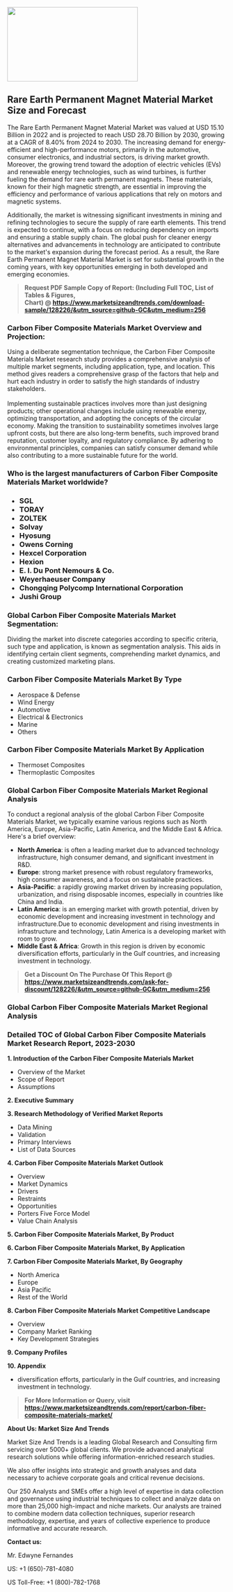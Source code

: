 <p><img class="alignnone size-medium wp-image-20088" src="https://ffe5etoiles.com/wp-content/uploads/2024/12/MST1-300x171.png" alt="" width="300" height="171" /></p><h2>Rare Earth Permanent Magnet Material Market Size and Forecast</h2><p>The Rare Earth Permanent Magnet Material Market was valued at USD 15.10 Billion in 2022 and is projected to reach USD 28.70 Billion by 2030, growing at a CAGR of 8.40% from 2024 to 2030. The increasing demand for energy-efficient and high-performance motors, primarily in the automotive, consumer electronics, and industrial sectors, is driving market growth. Moreover, the growing trend toward the adoption of electric vehicles (EVs) and renewable energy technologies, such as wind turbines, is further fueling the demand for rare earth permanent magnets. These materials, known for their high magnetic strength, are essential in improving the efficiency and performance of various applications that rely on motors and magnetic systems.</p><p>Additionally, the market is witnessing significant investments in mining and refining technologies to secure the supply of rare earth elements. This trend is expected to continue, with a focus on reducing dependency on imports and ensuring a stable supply chain. The global push for cleaner energy alternatives and advancements in technology are anticipated to contribute to the market's expansion during the forecast period. As a result, the Rare Earth Permanent Magnet Material Market is set for substantial growth in the coming years, with key opportunities emerging in both developed and emerging economies.</p></p><blockquote id="" class=""><strong>Request PDF Sample Copy of Report: (Including Full TOC, List of Tables &amp; Figures, Chart)&nbsp;@&nbsp;<strong><a href="https://www.marketsizeandtrends.com/download-sample/128226/&utm_source=github-GC&utm_medium=256" target="_blank">https://www.marketsizeandtrends.com/download-sample/128226/&utm_source=github-GC&utm_medium=256</a></strong></strong></blockquote><h3 id="" class="">Carbon Fiber Composite Materials Market&nbsp;Overview and Projection:</h3><p id="" class="">Using a deliberate segmentation technique, the Carbon Fiber Composite Materials Market research study provides a comprehensive analysis of multiple market segments, including application, type, and location. This method gives readers a comprehensive grasp of the factors that help and hurt each industry in order to satisfy the high standards of industry stakeholders. <br /> <br />Implementing sustainable practices involves more than just designing products; other operational changes include using renewable energy, optimizing transportation, and adopting the concepts of the circular economy. Making the transition to sustainability sometimes involves large upfront costs, but there are also long-term benefits, such improved brand reputation, customer loyalty, and regulatory compliance. By adhering to environmental principles, companies can satisfy consumer demand while also contributing to a more sustainable future for the world.</p><h3 id="" class="">Who is the largest manufacturers of&nbsp;Carbon Fiber Composite Materials Market worldwide?</h3><h3 class=""><p><ul><li>SGL </li><li> TORAY </li><li> ZOLTEK </li><li> Solvay </li><li> Hyosung </li><li> Owens Corning </li><li> Hexcel Corporation </li><li> Hexion </li><li> E. I. Du Pont Nemours & Co. </li><li> Weyerhaeuser Company </li><li> Chongqing Polycomp International Corporation </li><li> Jushi Group</li></ul></p></h3><h3 id="" class="">Global&nbsp;Carbon Fiber Composite Materials Market Segmentation:</h3><p id="" class="">Dividing the market into discrete categories according to specific criteria, such type and application, is known as segmentation analysis. This aids in identifying certain client segments, comprehending market dynamics, and creating customized marketing plans.</p><h3 id="" class="">Carbon Fiber Composite Materials Market&nbsp;By Type</h3><p><p><ul><li>Aerospace & Defense </li><li> Wind Energy </li><li> Automotive </li><li> Electrical & Electronics </li><li> Marine </li><li> Others</p></li></ul></p></p><h3 id="" class="">Carbon Fiber Composite Materials Market&nbsp;By Application</h3><p class=""><p><ul><li>Thermoset Composites </li><li> Thermoplastic Composites</li></ul></p></p><h3 id="" class="">Global Carbon Fiber Composite Materials Market Regional Analysis</h3><p id="" class="">To conduct a regional analysis of the global Carbon Fiber Composite Materials Market, we typically examine various regions such as North America, Europe, Asia-Pacific, Latin America, and the Middle East &amp; Africa. Here's a brief overview:</p><ul><li><strong>North America</strong>: is often a leading market due to advanced technology infrastructure, high consumer demand, and significant investment in R&amp;D.</li><li><strong>Europe</strong>: strong market presence with robust regulatory frameworks, high consumer awareness, and a focus on sustainable practices.</li><li><strong>Asia-Pacific</strong>: a rapidly growing market driven by increasing population, urbanization, and rising disposable incomes, especially in countries like China and India.</li><li><strong>Latin America</strong>: is an emerging market with growth potential, driven by economic development and increasing investment in technology and infrastructure.Due to economic development and rising investments in infrastructure and technology, Latin America is a developing market with room to grow.</li><li><strong>Middle East &amp; Africa</strong>: Growth in this region is driven by economic diversification efforts, particularly in the Gulf countries, and increasing investment in technology.</li></ul><blockquote id="" class=""><strong>Get a Discount On The Purchase Of This Report @ <strong><a href="https://www.marketsizeandtrends.com/ask-for-discount/128226/&utm_source=github-GC&utm_medium=256" target="_blank">https://www.marketsizeandtrends.com/ask-for-discount/128226/&utm_source=github-GC&utm_medium=256</a></strong></strong></blockquote><h3 id="" class="">Global Carbon Fiber Composite Materials Market Regional Analysis</h3><h3 id="" class="">Detailed TOC of Global Carbon Fiber Composite Materials Market Research Report, 2023-2030</h3><p id="" class=""><strong>1. Introduction of the Carbon Fiber Composite Materials Market</strong></p><ul><li>Overview of the Market</li><li>Scope of Report</li><li>Assumptions</li></ul><p id="" class=""><strong>2. Executive Summary</strong></p><p id="" class=""><strong>3. Research Methodology of Verified Market Reports</strong></p><ul><li>Data Mining</li><li>Validation</li><li>Primary Interviews</li><li>List of Data Sources</li></ul><p id="" class=""><strong>4. Carbon Fiber Composite Materials Market Outlook</strong></p><ul><li>Overview</li><li>Market Dynamics</li><li>Drivers</li><li>Restraints</li><li>Opportunities</li><li>Porters Five Force Model</li><li>Value Chain Analysis</li></ul><p id="" class=""><strong>5. Carbon Fiber Composite Materials Market, By Product</strong></p><p id="" class=""><strong>6. Carbon Fiber Composite Materials Market, By Application</strong></p><p id="" class=""><strong>7. Carbon Fiber Composite Materials Market, By Geography</strong></p><ul><li>North America</li><li>Europe</li><li>Asia Pacific</li><li>Rest of the World</li></ul><p id="" class=""><strong>8. Carbon Fiber Composite Materials Market Competitive Landscape</strong></p><ul><li>Overview</li><li>Company Market Ranking</li><li>Key Development Strategies</li></ul><p id="" class=""><strong>9. Company Profiles</strong></p><p id="" class=""><strong>10. Appendix</strong></p><ul><li>diversification efforts, particularly in the Gulf countries, and increasing investment in technology.</li></ul><blockquote id="" class=""><strong>For More Information or Query, visit <strong><strong><a href="https://www.marketsizeandtrends.com/report/carbon-fiber-composite-materials-market/" target="_blank">https://www.marketsizeandtrends.com/report/carbon-fiber-composite-materials-market/</a></strong></strong></strong></blockquote><p id="" class=""><strong>About Us: Market Size And Trends</strong></p><p id="" class="">Market Size And Trends is a leading Global Research and Consulting firm servicing over 5000+ global clients. We provide advanced analytical research solutions while offering information-enriched research studies.</p><p id="" class="">We also offer insights into strategic and growth analyses and data necessary to achieve corporate goals and critical revenue decisions.</p><p id="" class="">Our 250 Analysts and SMEs offer a high level of expertise in data collection and governance using industrial techniques to collect and analyze data on more than 25,000 high-impact and niche markets. Our analysts are trained to combine modern data collection techniques, superior research methodology, expertise, and years of collective experience to produce informative and accurate research.</p><p id="" class=""><strong>Contact us:</strong></p><p id="" class="">Mr. Edwyne Fernandes</p><p id="" class="">US: +1 (650)-781-4080</p><p id="" class="">US Toll-Free: +1 (800)-782-1768</p>

